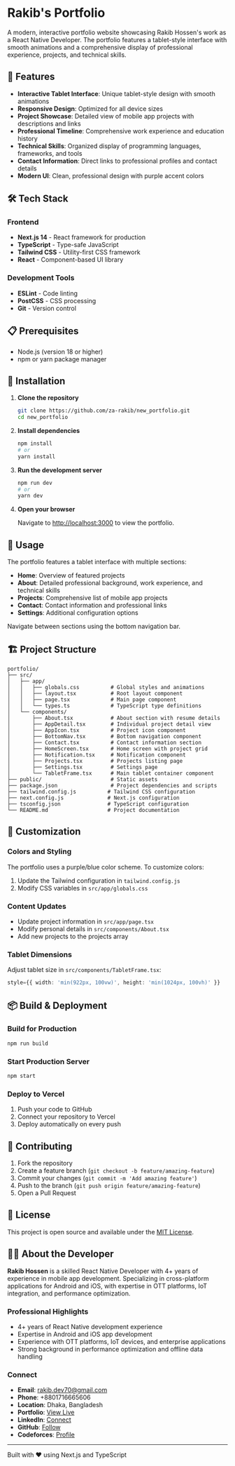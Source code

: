# Rakib's Portfolio

A modern, interactive portfolio website showcasing Rakib Hossen's work as a React Native Developer. The portfolio features a tablet-style interface with smooth animations and a comprehensive display of professional experience, projects, and technical skills.

## 🚀 Features

- **Interactive Tablet Interface**: Unique tablet-style design with smooth animations
- **Responsive Design**: Optimized for all device sizes
- **Project Showcase**: Detailed view of mobile app projects with descriptions and links
- **Professional Timeline**: Comprehensive work experience and education history
- **Technical Skills**: Organized display of programming languages, frameworks, and tools
- **Contact Information**: Direct links to professional profiles and contact details
- **Modern UI**: Clean, professional design with purple accent colors

## 🛠️ Tech Stack

### Frontend
- **Next.js 14** - React framework for production
- **TypeScript** - Type-safe JavaScript
- **Tailwind CSS** - Utility-first CSS framework
- **React** - Component-based UI library

### Development Tools
- **ESLint** - Code linting
- **PostCSS** - CSS processing
- **Git** - Version control

## 📋 Prerequisites

- Node.js (version 18 or higher)
- npm or yarn package manager

## 🚀 Installation

1. **Clone the repository**
   ```bash
   git clone https://github.com/za-rakib/new_portfolio.git
   cd new_portfolio
   ```

2. **Install dependencies**
   ```bash
   npm install
   # or
   yarn install
   ```

3. **Run the development server**
   ```bash
   npm run dev
   # or
   yarn dev
   ```

4. **Open your browser**
   
   Navigate to [http://localhost:3000](http://localhost:3000) to view the portfolio.

## 📱 Usage

The portfolio features a tablet interface with multiple sections:

- **Home**: Overview of featured projects
- **About**: Detailed professional background, work experience, and technical skills
- **Projects**: Comprehensive list of mobile app projects
- **Contact**: Contact information and professional links
- **Settings**: Additional configuration options

Navigate between sections using the bottom navigation bar.

## 🏗️ Project Structure

```
portfolio/
├── src/
│   ├── app/
│   │   ├── globals.css          # Global styles and animations
│   │   ├── layout.tsx           # Root layout component
│   │   ├── page.tsx             # Main page component
│   │   └── types.ts             # TypeScript type definitions
│   └── components/
│       ├── About.tsx            # About section with resume details
│       ├── AppDetail.tsx        # Individual project detail view
│       ├── AppIcon.tsx          # Project icon component
│       ├── BottomNav.tsx        # Bottom navigation component
│       ├── Contact.tsx          # Contact information section
│       ├── HomeScreen.tsx       # Home screen with project grid
│       ├── Notification.tsx     # Notification component
│       ├── Projects.tsx         # Projects listing page
│       ├── Settings.tsx         # Settings page
│       └── TabletFrame.tsx      # Main tablet container component
├── public/                      # Static assets
├── package.json                 # Project dependencies and scripts
├── tailwind.config.js          # Tailwind CSS configuration
├── next.config.js              # Next.js configuration
├── tsconfig.json               # TypeScript configuration
└── README.md                   # Project documentation
```

## 🎨 Customization

### Colors and Styling
The portfolio uses a purple/blue color scheme. To customize colors:
1. Update the Tailwind configuration in `tailwind.config.js`
2. Modify CSS variables in `src/app/globals.css`

### Content Updates
- Update project information in `src/app/page.tsx`
- Modify personal details in `src/components/About.tsx`
- Add new projects to the projects array

### Tablet Dimensions
Adjust tablet size in `src/components/TabletFrame.tsx`:
```typescript
style={{ width: 'min(922px, 100vw)', height: 'min(1024px, 100vh)' }}
```

## 📦 Build & Deployment

### Build for Production
```bash
npm run build
```

### Start Production Server
```bash
npm start
```

### Deploy to Vercel
1. Push your code to GitHub
2. Connect your repository to Vercel
3. Deploy automatically on every push

## 🤝 Contributing

1. Fork the repository
2. Create a feature branch (`git checkout -b feature/amazing-feature`)
3. Commit your changes (`git commit -m 'Add amazing feature'`)
4. Push to the branch (`git push origin feature/amazing-feature`)
5. Open a Pull Request

## 📄 License

This project is open source and available under the [MIT License](LICENSE).

## 👨‍💻 About the Developer

**Rakib Hossen** is a skilled React Native Developer with 4+ years of experience in mobile app development. Specializing in cross-platform applications for Android and iOS, with expertise in OTT platforms, IoT integration, and performance optimization.

### Professional Highlights
- 4+ years of React Native development experience
- Expertise in Android and iOS app development
- Experience with OTT platforms, IoT devices, and enterprise applications
- Strong background in performance optimization and offline data handling

### Connect
- **Email**: rakib.dev70@gmail.com
- **Phone**: +8801716665606
- **Location**: Dhaka, Bangladesh
- **Portfolio**: [View Live](https://your-portfolio-url.vercel.app)
- **LinkedIn**: [Connect](https://linkedin.com/in/rakib-hossen)
- **GitHub**: [Follow](https://github.com/za-rakib)
- **Codeforces**: [Profile](https://codeforces.com/profile/rakib)

---

Built with ❤️ using Next.js and TypeScript